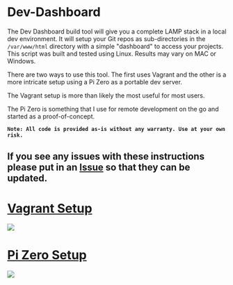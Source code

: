 # Dev-Dashboard

The Dev Dashboard build tool will give you a complete LAMP stack in a local dev environment. It will setup your Git repos as sub-directories in the `/var/www/html` directory with a simple "dashboard" to access your projects. This script was built and tested using Linux. Results may vary on MAC or Windows.

There are two ways to use this tool. The first uses Vagrant and the other is a more intricate setup using a Pi Zero as a portable dev server. 

The Vagrant setup is more than likely the most useful for most users. 

The Pi Zero is something that I use for remote development on the go and started as a proof-of-concept.

**`Note: All code is provided as-is without any warranty. Use at your own risk.`**

## If you see any issues with these instructions please put in an [Issue](https://github.com/mhancoc7/Dev-Dashboard/issues) so that they can be updated. ##

# [Vagrant Setup](https://github.com/mhancoc7/Dev-Dashboard/tree/master/docs/vagrant)

[<img src="https://raw.githubusercontent.com/mhancoc7/Dev-Dashboard/master/docs/assets/vagrant-dashboard.png"/>](https://github.com/mhancoc7/Dev-Dashboard/tree/master/docs/vagrant)


# [Pi Zero Setup](https://github.com/mhancoc7/Dev-Dashboard/tree/master/docs/pizero)

[<img src="https://raw.githubusercontent.com/mhancoc7/Dev-Dashboard/master/docs/assets/pizero-dashboard.png"/>](https://github.com/mhancoc7/Dev-Dashboard/tree/master/docs/pizero)

